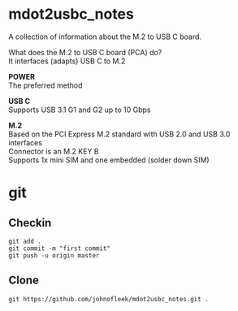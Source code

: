 # mdot2usbc_notes
A collection of information about the M.2 to USB C board.  

What does the M.2 to USB C board (PCA) do?  
It interfaces (adapts) USB C to M.2  

**POWER**  
The preferred method  

**USB C**  
Supports USB 3.1 G1 and G2 up to 10 Gbps  

**M.2**  
Based on the PCI Express M.2 standard with USB 2.0 and USB 3.0 interfaces  
Connector is an M.2 KEY B  
Supports 1x mini SIM and one embedded (solder down SIM)  



# git
## Checkin
```
git add .
git commit -m "first commit"
git push -u origin master
```

## Clone
```
git https://github.com/johnofleek/mdot2usbc_notes.git .
```

